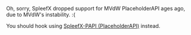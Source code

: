 Oh, sorry, SpleefX dropped support for MVdW PlaceholderAPI ages ago, due to MVdW's instability. :(

You should hook using [SpleefX-PAPI (PlaceholderAPI)](SpleefX-PAPI) instead.